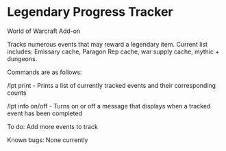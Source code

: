 # Legendary Progress Tracker
World of Warcraft Add-on

Tracks numerous events that may reward a legendary item.  Current list includes: Emissary cache, Paragon Rep cache, war supply cache, mythic + dungeons.

Commands are as follows:

/lpt print - Prints a list of currently tracked events and their corresponding counts

/lpt info on/off - Turns on or off a message that displays when a tracked event has been completed

To do: Add more events to track

Known bugs: None currently

